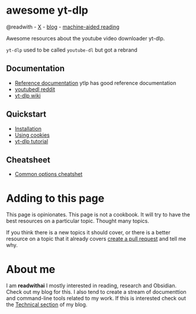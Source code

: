 # awesome yt-dlp
@readwith - [X](https://x.com/readwithai) - [blog](https://readwithai.substack.com) - [machine-aided reading](https://www.reddit.com/r/machineAidedReading/)

Awesome resources about the youtube video downloader yt-dlp.

`yt-dlp` used to be called `youtube-dl` but got a rebrand

## Documentation
* [Reference documentation](https://github.com/yt-dlp/yt-dlp?tab=readme-ov-file#configuration) ytlp has good reference documentation
* [youtubedl reddit](https://www.reddit.com/r/youtubedl/)
* [yt-dlp wiki](https://github.com/yt-dlp/yt-dlp/wiki)

## Quickstart
* [Installation](https://github.com/yt-dlp/yt-dlp/wiki/Installation)
* [Using cookies](https://github.com/yt-dlp/yt-dlp/wiki/FAQ#how-do-i-pass-cookies-to-yt-dlp)
* [yt-dlp tutorial](https://ostechnix.com/yt-dlp-tutorial/)

## Cheatsheet
* [Common options cheatshet](https://gist.github.com/tkoz0/cd1f3df6b31ffdaba7594bbdf8d7c27d)


# Adding to this page
This page is opinionates. This page is not a cookbook. It will try to have the best resources on a particular topic. Thought many topics.

If you think there is a new topics it should cover, or there is a better resource on a topic that it already covers [create a pull request](https://github.com/talwrii/awesome-yt-dlp/pulls) and tell me why. 

# About me
I am **readwithai** I mostly interested in reading, research and Obsidian. Check out my blog for this. I also tend to create a stream of documenttion and command-line tools related to my work. If this is interested check out the [Technical section](https://readwithai.substack.com/s/technical-miscellany) of my blog.
